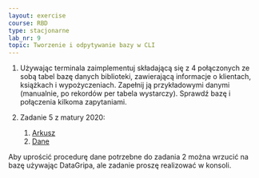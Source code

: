 ```yaml
---
layout: exercise
course: RBD
type: stacjonarne
lab_nr: 9
topic: Tworzenie i odpytywanie bazy w CLI
---
```


1. Używając terminala zaimplementuj składającą się z 4 połączonych ze sobą tabel bazę danych biblioteki, zawierającą informacje o klientach, książkach i wypożyczeniach. Zapełnij ją przykładowymi danymi (manualnie, po rekordów per tabela wystarczy). Sprawdź bazę i połączenia kilkoma zapytaniami.

2. Zadanie 5 z matury 2020:
   1. [Arkusz](https://cke.gov.pl/images/_EGZAMIN_MATURALNY_OD_2015/Arkusze_egzaminacyjne/2020/formula_od_2015/informatyka/MIN-R2_1P-202.pdf)
   2. [Dane](http://cke.gov.pl/images/_EGZAMIN_MATURALNY_OD_2015/Arkusze_egzaminacyjne/2020/formula_od_2015/informatyka/Dane_PR2.zip)

Aby uprościć procedurę dane potrzebne do zadania 2 można wrzucić na bazę używając DataGripa, ale zadanie proszę realizować w konsoli. 